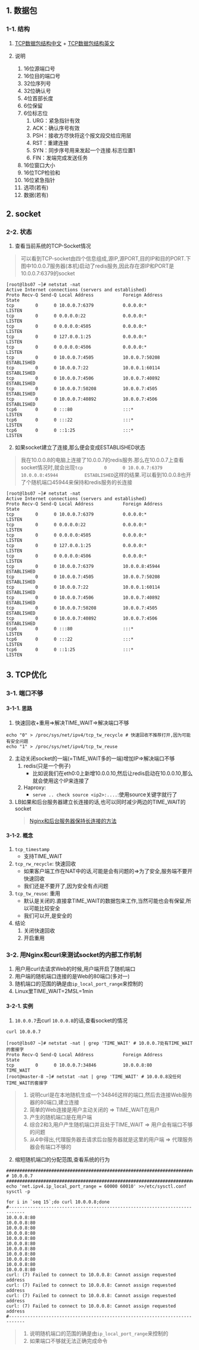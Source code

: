 ## 1. 数据包
### 1-1. 结构
1. [TCP数据包结构中文](https://img-blog.csdn.net/20130629171810234?watermark/2/text/aHR0cDovL2Jsb2cuY3Nkbi5uZXQvZnp6bW91c2U=/font/5a6L5L2T/fontsize/400/fill/I0JBQkFCMA==/dissolve/70/gravity/Center) + [TCP数据包结构英文](https://img-blog.csdn.net/20130629171829718?watermark/2/text/aHR0cDovL2Jsb2cuY3Nkbi5uZXQvZnp6bW91c2U=/font/5a6L5L2T/fontsize/400/fill/I0JBQkFCMA==/dissolve/70/gravity/Center)

2. 说明
    1. 16位源端口号
    2. 16位目的端口号
    3. 32位序列号
    4. 32位确认号
    5. 4位首部长度
    6. 6位保留
    7. 6位标志位
        1. URG：紧急指针有效
        2. ACK：确认序号有效
        3. PSH：接收方尽快将这个报文段交给应用层
        4. RST：重建连接
        5. SYN：同步序号用来发起一个连接.标志位置1
        6. FIN：发端完成发送任务
    8. 16位窗口大小
    9. 16位TCP检验和
    10. 16位紧急指针
    11. 选项(若有)
    12. 数据(若有)


## 2. socket
### 2-2. 状态
1. 查看当前系统的TCP-Socket情况
> 可以看到TCP-socket由四个信息组成,源IP,源PORT,目的IP和目的PORT.下图中10.0.0.7服务器(本机)启动了redis服务,因此存在源IP和PORT是10.0.0.7:6379的socket
```
[root@lbs07 ~]# netstat -nat
Active Internet connections (servers and established)
Proto Recv-Q Send-Q Local Address           Foreign Address         State      
tcp        0      0 10.0.0.7:6379           0.0.0.0:*               LISTEN     
tcp        0      0 0.0.0.0:22              0.0.0.0:*               LISTEN     
tcp        0      0 0.0.0.0:4505            0.0.0.0:*               LISTEN     
tcp        0      0 127.0.0.1:25            0.0.0.0:*               LISTEN     
tcp        0      0 0.0.0.0:4506            0.0.0.0:*               LISTEN     
tcp        0      0 10.0.0.7:4505           10.0.0.7:50208          ESTABLISHED
tcp        0      0 10.0.0.7:22             10.0.0.1:60114          ESTABLISHED
tcp        0      0 10.0.0.7:4506           10.0.0.7:40892          ESTABLISHED
tcp        0      0 10.0.0.7:50208          10.0.0.7:4505           ESTABLISHED
tcp        0      0 10.0.0.7:40892          10.0.0.7:4506           ESTABLISHED
tcp6       0      0 :::80                   :::*                    LISTEN     
tcp6       0      0 :::22                   :::*                    LISTEN     
tcp6       0      0 ::1:25                  :::*                    LISTEN     
```
2. 如果socket建立了连接,那么便会变成ESTABLISHED状态
> 我在10.0.0.8的电脑上连接了10.0.0.7的redis服务.那么在10.0.0.7上查看socket情况时,就会出现`tcp        0      0 10.0.0.7:6379           10.0.0.8:45944          ESTABLISHED`这样的结果.可以看到10.0.0.8也开了个随机端口45944来保持和redis服务的长连接
```
[root@lbs07 ~]# netstat -nat
Active Internet connections (servers and established)
Proto Recv-Q Send-Q Local Address           Foreign Address         State      
tcp        0      0 10.0.0.7:6379           0.0.0.0:*               LISTEN     
tcp        0      0 0.0.0.0:22              0.0.0.0:*               LISTEN     
tcp        0      0 0.0.0.0:4505            0.0.0.0:*               LISTEN     
tcp        0      0 127.0.0.1:25            0.0.0.0:*               LISTEN     
tcp        0      0 0.0.0.0:4506            0.0.0.0:*               LISTEN     
tcp        0      0 10.0.0.7:6379           10.0.0.8:45944          ESTABLISHED
tcp        0      0 10.0.0.7:4505           10.0.0.7:50208          ESTABLISHED
tcp        0      0 10.0.0.7:22             10.0.0.1:60114          ESTABLISHED
tcp        0      0 10.0.0.7:4506           10.0.0.7:40892          ESTABLISHED
tcp        0      0 10.0.0.7:50208          10.0.0.7:4505           ESTABLISHED
tcp        0      0 10.0.0.7:40892          10.0.0.7:4506           ESTABLISHED
tcp6       0      0 :::80                   :::*                    LISTEN     
tcp6       0      0 :::22                   :::*                    LISTEN     
tcp6       0      0 ::1:25                  :::*                    LISTEN     
```

## 3. TCP优化
### 3-1. 端口不够
#### 3-1-1. 思路
1. 快速回收+重用=>解决TIME_WAIT=>解决端口不够
```
echo "0" > /proc/sys/net/ipv4/tcp_tw_recycle # 快速回收不推荐打开,因为可能有安全问题
echo "1" > /proc/sys/net/ipv4/tcp_tw_reuse 
```
2. 主动关闭socket的一端(=TIME_WAIT多的一端)增加IP=>解决端口不够
    1. redis(只是一个例子)
        + 比如说我们在eth0:0上新增10.0.0.10,然后让redis启动在10.0.0.10,那么就会使用这个IP来连接了
    2. Haproxy:
        + `serve .. check source <ip2>:....`:使用source关键字就行了
3. LB如果和后台服务器建立长连接的话,也可以同时减少两边的TIME_WAIT的socket
    > [Nginx和后台服务器保持长连接的方法](https://github.com/orris27/orris/blob/master/linux/nginx/nginx.md)
#### 3-1-2. 概念
1. `tcp_timestamp`
    + 支持TIME_WAIT
2. `tcp_rw_recycle`: 快速回收
    + 如果客户端工作在NAT中的话,可能是会有问题的=>为了安全,服务端不要开快速回收
    + 我们还是不要开了,因为安全有点问题
3. `tcp_tw_reuse`: 重用
    + 默认是关闭的.直接拿TIME_WAIT的数据包来工作,当然可能也会有保留,所以可能比较安全
    + 我们可以开,是安全的
4. 结论
    1. 关闭快速回收
    2. 开启重用
    
### 3-2. 用Nginx和curl来测试socket的内部工作机制
1. 用户用curl去请求Web的时候,用户端开启了随机端口
2. 用户端的随机端口连接的是Web的80端口(多对一)
3. 随机端口的范围的确是由`ip_local_port_range`来控制的
4. Linux里TIME_WAIT=2MSL=1min
#### 3-2-1. 实例
1. `10.0.0.7`去curl `10.0.0.8`的话,查看socket的情况
```
curl 10.0.0.7

[root@lbs07 ~]# netstat -nat | grep 'TIME_WAIT' # 10.0.0.7处有TIME_WAIT的套接字
Proto Recv-Q Send-Q Local Address           Foreign Address         State      
tcp        0      0 10.0.0.7:34846          10.0.0.8:80             TIME_WAIT  
[root@master-8 ~]# netstat -nat | grep 'TIME_WAIT' # 10.0.0.8没任何TIME_WAIT的套接字
```
> 1. 说明curl是在本地随机生成一个34846这样的端口,然后去连接Web服务器的80端口,建立连接
> 2. 简单的Web连接是用户主动关闭的 => TIME_WAIT在用户
> 3. 产生的随机端口是在用户端
> 4. 综合2和3,用户产生随机端口并且处于TIME_WAIT => 用户会有端口不够的问题
> 5. 从4中得出,代理服务器去请求后台服务器就是这里的用户端 => 代理服务器会有端口不够的

2. 缩短随机端口的分配范围,查看系统的行为
```
############################################################################
# 10.0.0.7
############################################################################
echo 'net.ipv4.ip_local_port_range = 60000 60010' >>/etc/sysctl.conf
sysctl -p

for i in `seq 15`;do curl 10.0.0.8;done
#----------------------------------------------------------------------------
10.0.0.8:80
10.0.0.8:80
10.0.0.8:80
10.0.0.8:80
10.0.0.8:80
10.0.0.8:80
10.0.0.8:80
10.0.0.8:80
10.0.0.8:80
10.0.0.8:80
10.0.0.8:80
curl: (7) Failed to connect to 10.0.0.8: Cannot assign requested address
curl: (7) Failed to connect to 10.0.0.8: Cannot assign requested address
curl: (7) Failed to connect to 10.0.0.8: Cannot assign requested address
curl: (7) Failed to connect to 10.0.0.8: Cannot assign requested address
#----------------------------------------------------------------------------
```
> 1. 说明随机端口的范围的确是由`ip_local_port_range`来控制的
> 2. 如果端口不够就无法正确完成命令
